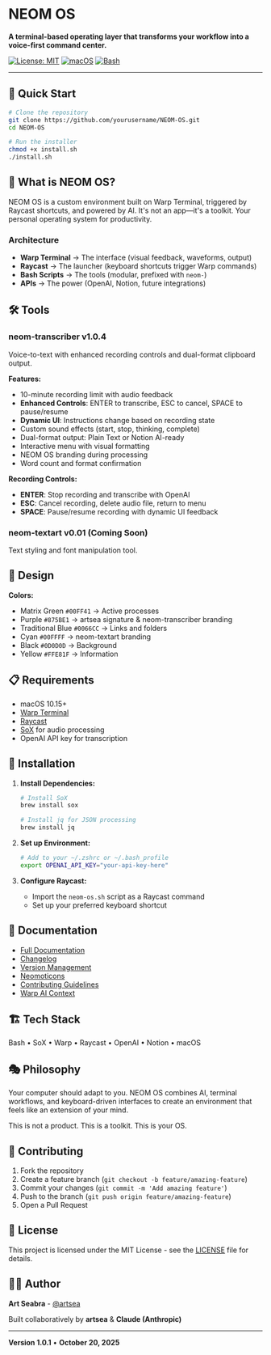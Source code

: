 # NEOM OS

**A terminal-based operating layer that transforms your workflow into a voice-first command center.**

[![License: MIT](https://img.shields.io/badge/License-MIT-yellow.svg)](https://opensource.org/licenses/MIT)
[![macOS](https://img.shields.io/badge/macOS-10.15+-blue.svg)](https://www.apple.com/macos/)
[![Bash](https://img.shields.io/badge/Shell-Bash-green.svg)](https://www.gnu.org/software/bash/)

---

## 🚀 Quick Start

```bash
# Clone the repository
git clone https://github.com/yourusername/NEOM-OS.git
cd NEOM-OS

# Run the installer
chmod +x install.sh
./install.sh
```

## 🎯 What is NEOM OS?

NEOM OS is a custom environment built on Warp Terminal, triggered by Raycast shortcuts, and powered by AI. It's not an app—it's a toolkit. Your personal operating system for productivity.

### Architecture

- **Warp Terminal** → The interface (visual feedback, waveforms, output)
- **Raycast** → The launcher (keyboard shortcuts trigger Warp commands)
- **Bash Scripts** → The tools (modular, prefixed with `neom-`)
- **APIs** → The power (OpenAI, Notion, future integrations)

## 🛠️ Tools

### neom-transcriber v1.0.4
Voice-to-text with enhanced recording controls and dual-format clipboard output.

**Features:**
- 10-minute recording limit with audio feedback
- **Enhanced Controls**: ENTER to transcribe, ESC to cancel, SPACE to pause/resume
- **Dynamic UI**: Instructions change based on recording state
- Custom sound effects (start, stop, thinking, complete)
- Dual-format output: Plain Text or Notion AI-ready
- Interactive menu with visual formatting
- NEOM OS branding during processing
- Word count and format confirmation

**Recording Controls:**
- **ENTER**: Stop recording and transcribe with OpenAI
- **ESC**: Cancel recording, delete audio file, return to menu  
- **SPACE**: Pause/resume recording with dynamic UI feedback

### neom-textart v0.01 (Coming Soon)
Text styling and font manipulation tool.

## 🎨 Design

**Colors:**
- Matrix Green `#00FF41` → Active processes
- Purple `#875BE1` → artsea signature & neom-transcriber branding
- Traditional Blue `#0066CC` → Links and folders
- Cyan `#00FFFF` → neom-textart branding
- Black `#0D0D0D` → Background
- Yellow `#FFE81F` → Information

## 📋 Requirements

- macOS 10.15+
- [Warp Terminal](https://www.warp.dev/)
- [Raycast](https://raycast.com/)
- [SoX](http://sox.sourceforge.net/) for audio processing
- OpenAI API key for transcription

## 🔧 Installation

1. **Install Dependencies:**
   ```bash
   # Install SoX
   brew install sox
   
   # Install jq for JSON processing
   brew install jq
   ```

2. **Set up Environment:**
   ```bash
   # Add to your ~/.zshrc or ~/.bash_profile
   export OPENAI_API_KEY="your-api-key-here"
   ```

3. **Configure Raycast:**
   - Import the `neom-os.sh` script as a Raycast command
   - Set up your preferred keyboard shortcut

## 📖 Documentation

- [Full Documentation](docs/NEOM-OS-Documentation.md)
- [Changelog](docs/CHANGELOG.md)
- [Version Management](docs/NEOM-OS-Version-Management.md)
- [Neomoticons](docs/NEOMOTICONS.md)
- [Contributing Guidelines](docs/CONTRIBUTING.md)
- [Warp AI Context](docs/WARP.md)

## 🏗️ Tech Stack

Bash • SoX • Warp • Raycast • OpenAI • Notion • macOS

## 🎭 Philosophy

Your computer should adapt to you. NEOM OS combines AI, terminal workflows, and keyboard-driven interfaces to create an environment that feels like an extension of your mind.

This is not a product. This is a toolkit. This is your OS.

## 🤝 Contributing

1. Fork the repository
2. Create a feature branch (`git checkout -b feature/amazing-feature`)
3. Commit your changes (`git commit -m 'Add amazing feature'`)
4. Push to the branch (`git push origin feature/amazing-feature`)
5. Open a Pull Request

## 📄 License

This project is licensed under the MIT License - see the [LICENSE](LICENSE) file for details.

## 👨‍💻 Author

**Art Seabra** - [@artsea](https://sn.ifth.is/art)

Built collaboratively by **artsea** & **Claude (Anthropic)**

---

**Version 1.0.1** • **October 20, 2025**
